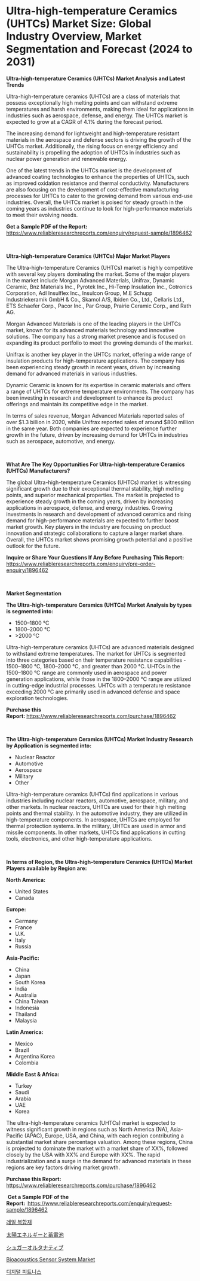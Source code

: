 <p><h1>Ultra-high-temperature Ceramics (UHTCs) Market Size: Global Industry Overview, Market Segmentation and Forecast (2024 to 2031)</h1></p><p><strong>Ultra-high-temperature Ceramics (UHTCs) Market Analysis and Latest Trends</strong></p>
<p><p>Ultra-high-temperature ceramics (UHTCs) are a class of materials that possess exceptionally high melting points and can withstand extreme temperatures and harsh environments, making them ideal for applications in industries such as aerospace, defense, and energy. The UHTCs market is expected to grow at a CAGR of 4.1% during the forecast period.</p><p>The increasing demand for lightweight and high-temperature resistant materials in the aerospace and defense sectors is driving the growth of the UHTCs market. Additionally, the rising focus on energy efficiency and sustainability is propelling the adoption of UHTCs in industries such as nuclear power generation and renewable energy.</p><p>One of the latest trends in the UHTCs market is the development of advanced coating technologies to enhance the properties of UHTCs, such as improved oxidation resistance and thermal conductivity. Manufacturers are also focusing on the development of cost-effective manufacturing processes for UHTCs to cater to the growing demand from various end-use industries. Overall, the UHTCs market is poised for steady growth in the coming years as industries continue to look for high-performance materials to meet their evolving needs.</p></p>
<p><strong>Get a Sample PDF of the Report:&nbsp;</strong> <a href="https://www.reliableresearchreports.com/enquiry/request-sample/1896462">https://www.reliableresearchreports.com/enquiry/request-sample/1896462</a></p>
<p>&nbsp;</p>
<p><strong>Ultra-high-temperature Ceramics (UHTCs) Major Market Players</strong></p>
<p><p>The Ultra-high-temperature Ceramics (UHTCs) market is highly competitive with several key players dominating the market. Some of the major players in the market include Morgan Advanced Materials, Unifrax, Dynamic Ceramic, Bnz Materials Inc., Pyrotek Inc., Hi-Temp Insulation Inc., Cotronics Corporation, Adl Insulflex Inc., Insulcon Group, M.E Schupp Industriekeramik GmbH & Co., Skamol A/S, Ibiden Co., Ltd., Cellaris Ltd., ETS Schaefer Corp., Pacor Inc., Par Group, Prairie Ceramic Corp., and Rath AG.</p><p>Morgan Advanced Materials is one of the leading players in the UHTCs market, known for its advanced materials technology and innovative solutions. The company has a strong market presence and is focused on expanding its product portfolio to meet the growing demands of the market. </p><p>Unifrax is another key player in the UHTCs market, offering a wide range of insulation products for high-temperature applications. The company has been experiencing steady growth in recent years, driven by increasing demand for advanced materials in various industries.</p><p>Dynamic Ceramic is known for its expertise in ceramic materials and offers a range of UHTCs for extreme temperature environments. The company has been investing in research and development to enhance its product offerings and maintain its competitive edge in the market.</p><p>In terms of sales revenue, Morgan Advanced Materials reported sales of over $1.3 billion in 2020, while Unifrax reported sales of around $800 million in the same year. Both companies are expected to experience further growth in the future, driven by increasing demand for UHTCs in industries such as aerospace, automotive, and energy.</p></p>
<p>&nbsp;</p>
<p><strong>What Are The Key Opportunities For Ultra-high-temperature Ceramics (UHTCs) Manufacturers?</strong></p>
<p><p>The global Ultra-high-temperature Ceramics (UHTCs) market is witnessing significant growth due to their exceptional thermal stability, high melting points, and superior mechanical properties. The market is projected to experience steady growth in the coming years, driven by increasing applications in aerospace, defense, and energy industries. Growing investments in research and development of advanced ceramics and rising demand for high-performance materials are expected to further boost market growth. Key players in the industry are focusing on product innovation and strategic collaborations to capture a larger market share. Overall, the UHTCs market shows promising growth potential and a positive outlook for the future.</p></p>
<p><strong>Inquire or Share Your Questions If Any Before Purchasing This Report:</strong> <a href="https://www.reliableresearchreports.com/enquiry/pre-order-enquiry/1896462">https://www.reliableresearchreports.com/enquiry/pre-order-enquiry/1896462</a></p>
<p>&nbsp;</p>
<p><strong>Market Segmentation</strong></p>
<p><strong>The Ultra-high-temperature Ceramics (UHTCs) Market Analysis by types is segmented into:</strong></p>
<p><ul><li>1500–1800 °C</li><li>1800–2000 °C</li><li>>2000 °C</li></ul></p>
<p><p>Ultra-high-temperature ceramics (UHTCs) are advanced materials designed to withstand extreme temperatures. The market for UHTCs is segmented into three categories based on their temperature resistance capabilities - 1500–1800 °C, 1800–2000 °C, and greater than 2000 °C. UHTCs in the 1500–1800 °C range are commonly used in aerospace and power generation applications, while those in the 1800–2000 °C range are utilized in cutting-edge industrial processes. UHTCs with a temperature resistance exceeding 2000 °C are primarily used in advanced defense and space exploration technologies.</p></p>
<p><strong>Purchase this Report:&nbsp;</strong><a href="https://www.reliableresearchreports.com/purchase/1896462">https://www.reliableresearchreports.com/purchase/1896462</a></p>
<p>&nbsp;</p>
<p><strong>The Ultra-high-temperature Ceramics (UHTCs) Market Industry Research by Application is segmented into:</strong></p>
<p><ul><li>Nuclear Reactor</li><li>Automotive</li><li>Aerospace</li><li>Military</li><li>Other</li></ul></p>
<p><p>Ultra-high-temperature ceramics (UHTCs) find applications in various industries including nuclear reactors, automotive, aerospace, military, and other markets. In nuclear reactors, UHTCs are used for their high melting points and thermal stability. In the automotive industry, they are utilized in high-temperature components. In aerospace, UHTCs are employed for thermal protection systems. In the military, UHTCs are used in armor and missile components. In other markets, UHTCs find applications in cutting tools, electronics, and other high-temperature applications.</p></p>
<p>&nbsp;</p>
<p><strong>In terms of Region, the Ultra-high-temperature Ceramics (UHTCs) Market Players available by Region are:</strong></p>
<p>
    <p> <strong> North America: </strong>
        <ul>
            <li>United States</li>
            <li>Canada</li>
        </ul>
        </p> 
    <p> <strong> Europe: </strong>
        <ul>
            <li>Germany</li>
            <li>France</li>
            <li>U.K.</li>
            <li>Italy</li>
            <li>Russia</li>
        </ul>
        </p> 
    <p> <strong> Asia-Pacific: </strong>
        <ul>
            <li>China</li>
            <li>Japan</li>
            <li>South Korea</li>
            <li>India</li>
            <li>Australia</li>
            <li>China Taiwan</li>
            <li>Indonesia</li>
            <li>Thailand</li>
            <li>Malaysia</li>
        </ul>
        </p> 
    <p> <strong> Latin America: </strong>
        <ul>
            <li>Mexico</li>
            <li>Brazil</li>
            <li>Argentina Korea</li>
            <li>Colombia</li>
        </ul>
        </p> 
    <p> <strong> Middle East & Africa: </strong>
        <ul>
            <li>Turkey</li>
            <li>Saudi</li>
            <li>Arabia</li>
            <li>UAE</li>
            <li>Korea</li>
        </ul>
    </p>
    </p>
<p><p>The ultra-high-temperature ceramics (UHTCs) market is expected to witness significant growth in regions such as North America (NA), Asia-Pacific (APAC), Europe, USA, and China, with each region contributing a substantial market share percentage valuation. Among these regions, China is projected to dominate the market with a market share of XX%, followed closely by the USA with XX% and Europe with XX%. The rapid industrialization and a surge in the demand for advanced materials in these regions are key factors driving market growth.</p></p>
<p><strong>Purchase this Report: </strong><a href="https://www.reliableresearchreports.com/purchase/1896462">https://www.reliableresearchreports.com/purchase/1896462</a></p>
<p>&nbsp;<strong>Get a Sample PDF of the Report:&nbsp;&nbsp;</strong><a href="https://www.reliableresearchreports.com/enquiry/request-sample/1896462">https://www.reliableresearchreports.com/enquiry/request-sample/1896462</a></p>
<p><strong></strong></p>
<p><p><a href="https://medium.com/@sherrillcrooksxa8i18ucf2m/%EC%B2%A0%EB%8F%84-%EB%B3%B5%ED%95%A9%EB%AC%BC-%EC%8B%9C%EC%9E%A5-%EC%9C%A0%ED%98%95-%EC%9D%91%EC%9A%A9-%EB%B0%8F-%EC%A7%80%EB%A6%AC%EC%97%90-%EB%8C%80%ED%95%9C-%ED%8F%AC%EA%B4%84%EC%A0%81-%ED%8F%89%EA%B0%80-ebf90649c1a8">레일 복합재</a></p><p><a href="https://medium.com/@tariqzafar00/%E5%A4%AA%E9%99%BD%E5%85%89%E3%82%A8%E3%83%8D%E3%83%AB%E3%82%AE%E3%83%BC%E3%81%A8%E3%83%90%E3%83%83%E3%83%86%E3%83%AA%E3%83%BC%E8%B2%AF%E8%94%B5%E5%B8%82%E5%A0%B4%E3%81%AE%E5%B1%95%E6%9C%9B-%E6%A5%AD%E7%95%8C%E3%81%AE%E6%A6%82%E8%A6%81%E3%81%A8%E4%BA%88%E6%B8%AC-2024%E5%B9%B4%E3%81%8B%E3%82%892031%E5%B9%B4%E3%81%BE%E3%81%A7-ce1f22d0a45f">太陽エネルギーと蓄電池</a></p><p><a href="https://medium.com/@joniki_bangla07/%E7%A0%82%E7%B3%96%E4%BB%A3%E6%9B%BF%E5%B8%82%E5%A0%B4%E3%81%AE%E5%B1%95%E6%9C%9B-%E6%A5%AD%E7%95%8C%E6%A6%82%E8%A6%81%E3%81%8A%E3%82%88%E3%81%B3%E4%BA%88%E6%B8%AC-2024%E5%B9%B4%E3%81%8B%E3%82%892031%E5%B9%B4-d84c0d62ba5e">シュガーオルタナティブ</a></p><p><a href="https://github.com/wwwkeltoum/Market-Research-Report-List-2/blob/main/bioacoustics-sensor-system-market.md">Bioacoustics Sensor System Market</a></p><p><a href="https://medium.com/@sherrillcrooksxa8i18ucf2m/2024%EB%85%84%EB%B6%80%ED%84%B0-2031%EB%85%84%EA%B9%8C%EC%A7%80%EC%9D%98-%EB%94%94%EC%A7%80%ED%84%B8-%ED%94%BC%ED%8A%B8%EB%8B%88%EC%8A%A4-%EC%8B%9C%EC%9E%A5-%EB%8F%99%ED%96%A5%EA%B3%BC-%EC%8B%9C%EC%9E%A5-%EB%B6%84%EC%84%9D%EC%9D%84-%EC%98%88%EC%B8%A1%ED%95%A9%EB%8B%88%EB%8B%A4-13fe03068bd5">디지털 피트니스</a></p></p>